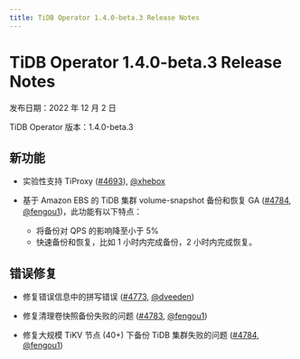 ```yaml
---
title: TiDB Operator 1.4.0-beta.3 Release Notes
---
```


# TiDB Operator 1.4.0-beta.3 Release Notes

发布日期：2022 年 12 月 2 日

TiDB Operator 版本：1.4.0-beta.3

## 新功能

- 实验性支持 TiProxy ([#4693](https://github.com/pingcap/tidb-operator/pull/4693)), [@xhebox](https://github.com/xhebox)

- 基于 Amazon EBS 的 TiDB 集群 volume-snapshot 备份和恢复 GA ([#4784](https://github.com/pingcap/tidb-operator/pull/4784), [@fengou1](https://github.com/fengou1))，此功能有以下特点：

    - 将备份对 QPS 的影响降至小于 5%
    - 快速备份和恢复，比如 1 小时内完成备份，2 小时内完成恢复。

## 错误修复

- 修复错误信息中的拼写错误 ([#4773](https://github.com/pingcap/tidb-operator/pull/4773), [@dveeden](https://github.com/dveeden))

- 修复清理卷快照备份失败的问题 ([#4783](https://github.com/pingcap/tidb-operator/pull/4783), [@fengou1](https://github.com/fengou1))

- 修复大规模 TiKV 节点 (40+) 下备份 TiDB 集群失败的问题 ([#4784](https://github.com/pingcap/tidb-operator/pull/4784), [@fengou1](https://github.com/fengou1))
